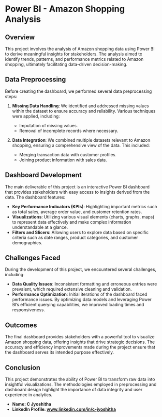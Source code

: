 # Power BI - Amazon Shopping Analysis

## Overview

This project involves the analysis of Amazon shopping data using Power BI to derive meaningful insights for stakeholders. The analysis aimed to identify trends, patterns, and performance metrics related to Amazon shopping, ultimately facilitating data-driven decision-making.

## Data Preprocessing

Before creating the dashboard, we performed several data preprocessing steps:

1. **Missing Data Handling**: We identified and addressed missing values within the dataset to ensure accuracy and reliability. Various techniques were applied, including:
   - Imputation of missing values.
   - Removal of incomplete records where necessary.

2. **Data Integration**: We combined multiple datasets relevant to Amazon shopping, ensuring a comprehensive view of the data. This included:
   - Merging transaction data with customer profiles.
   - Joining product information with sales data.

## Dashboard Development

The main deliverable of this project is an interactive Power BI dashboard that provides stakeholders with easy access to insights derived from the data. The dashboard features:

- **Key Performance Indicators (KPIs)**: Highlighting important metrics such as total sales, average order value, and customer retention rates.
- **Visualizations**: Utilizing various visual elements (charts, graphs, maps) to represent data effectively and make complex information understandable at a glance.
- **Filters and Slicers**: Allowing users to explore data based on specific criteria such as date ranges, product categories, and customer demographics.

## Challenges Faced

During the development of this project, we encountered several challenges, including:

- **Data Quality Issues**: Inconsistent formatting and erroneous entries were prevalent, which required extensive cleaning and validation.
- **Performance Optimization**: Initial iterations of the dashboard faced performance issues. By optimizing data models and leveraging Power BI’s efficient querying capabilities, we improved loading times and responsiveness.

## Outcomes

The final dashboard provides stakeholders with a powerful tool to visualize Amazon shopping data, offering insights that drive strategic decisions. The accuracy and efficiency improvements made during the project ensure that the dashboard serves its intended purpose effectively.

## Conclusion

This project demonstrates the ability of Power BI to transform raw data into insightful visualizations. The methodologies employed in preprocessing and dashboard design highlight the importance of data integrity and user experience in analytics.

- **Name: C Jyoshitha**    
- **LinkedIn Profile: www.linkedin.com/in/c-jyoshitha**  
